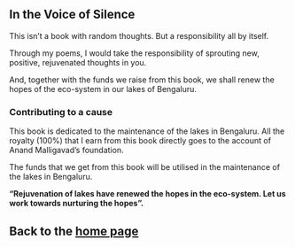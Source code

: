 ## In the Voice of Silence

This isn’t a book with random thoughts. But a responsibility all by itself. 

Through my poems, I would take the responsibility of sprouting new, positive, rejuvenated thoughts in you. 

And, together with the funds we raise from this book, we shall renew the hopes of the eco-system in our lakes of Bengaluru. 

### Contributing to a cause

This book is dedicated to the maintenance of the lakes in Bengaluru. All the royalty (100%) that I earn from this book directly goes to the account of Anand Malligavad’s foundation.

The funds that we get from this book will be utilised in the maintenance of the lakes in Bengaluru.

**“Rejuvenation of lakes have renewed the hopes in the eco-system. Let us work towards nurturing the hopes”.**

## Back to the [home page](README.md)
